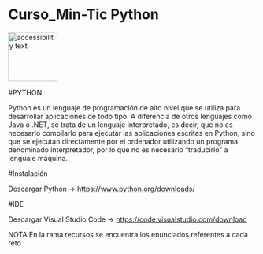 # Curso_Min-Tic Python

<img src="https://img2.freepng.es/20180509/gvq/kisspng-computer-icons-python-programming-language-5af3b9e657db44.4301672315259222783599.jpg" width="100" alt="accessibility text">

#PYTHON

Python es un lenguaje de programación de alto nivel que se utiliza para desarrollar aplicaciones de todo tipo. A diferencia de otros lenguajes como Java o .NET, se trata de un lenguaje interpretado, es decir, que no es necesario compilarlo para ejecutar las aplicaciones escritas en Python, sino que se ejecutan directamente por el ordenador utilizando un programa denominado interpretador, por lo que no es necesario “traducirlo” a lenguaje máquina.

#Instalación

Descargar Python -> https://www.python.org/downloads/

#IDE

Descargar Visual Studio Code -> https://code.visualstudio.com/download

NOTA
En la rama recursos se encuentra los enunciados referentes a cada reto
